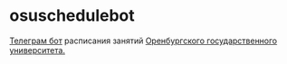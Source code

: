 # osuschedulebot

[Телеграм бот](https://t.me/osuschedulebot/ "Открыть в telegram.") расписания занятий [Оренбургского государственного университета.](http://www.osu.ru/pages/schedule/ "Перейти на сайт")
